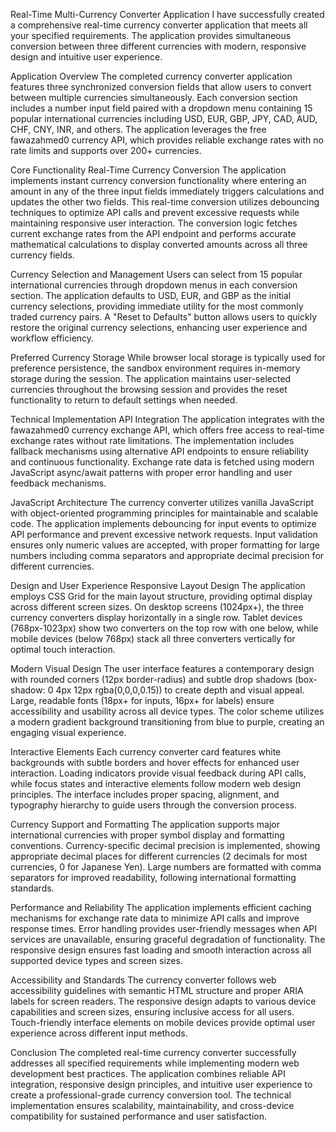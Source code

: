 Real-Time Multi-Currency Converter Application
I have successfully created a comprehensive real-time currency converter application that meets all your specified requirements. The application provides simultaneous conversion between three different currencies with modern, responsive design and intuitive user experience.

Application Overview
The completed currency converter application features three synchronized conversion fields that allow users to convert between multiple currencies simultaneously. Each conversion section includes a number input field paired with a dropdown menu containing 15 popular international currencies including USD, EUR, GBP, JPY, CAD, AUD, CHF, CNY, INR, and others. The application leverages the free fawazahmed0 currency API, which provides reliable exchange rates with no rate limits and supports over 200+ currencies.

Core Functionality
Real-Time Currency Conversion
The application implements instant currency conversion functionality where entering an amount in any of the three input fields immediately triggers calculations and updates the other two fields. This real-time conversion utilizes debouncing techniques to optimize API calls and prevent excessive requests while maintaining responsive user interaction. The conversion logic fetches current exchange rates from the API endpoint and performs accurate mathematical calculations to display converted amounts across all three currency fields.

Currency Selection and Management
Users can select from 15 popular international currencies through dropdown menus in each conversion section. The application defaults to USD, EUR, and GBP as the initial currency selections, providing immediate utility for the most commonly traded currency pairs. A "Reset to Defaults" button allows users to quickly restore the original currency selections, enhancing user experience and workflow efficiency.

Preferred Currency Storage
While browser local storage is typically used for preference persistence, the sandbox environment requires in-memory storage during the session. The application maintains user-selected currencies throughout the browsing session and provides the reset functionality to return to default settings when needed.

Technical Implementation
API Integration
The application integrates with the fawazahmed0 currency exchange API, which offers free access to real-time exchange rates without rate limitations. The implementation includes fallback mechanisms using alternative API endpoints to ensure reliability and continuous functionality. Exchange rate data is fetched using modern JavaScript async/await patterns with proper error handling and user feedback mechanisms.

JavaScript Architecture
The currency converter utilizes vanilla JavaScript with object-oriented programming principles for maintainable and scalable code. The application implements debouncing for input events to optimize API performance and prevent excessive network requests. Input validation ensures only numeric values are accepted, with proper formatting for large numbers including comma separators and appropriate decimal precision for different currencies.

Design and User Experience
Responsive Layout Design
The application employs CSS Grid for the main layout structure, providing optimal display across different screen sizes. On desktop screens (1024px+), the three currency converters display horizontally in a single row. Tablet devices (768px-1023px) show two converters on the top row with one below, while mobile devices (below 768px) stack all three converters vertically for optimal touch interaction.

Modern Visual Design
The user interface features a contemporary design with rounded corners (12px border-radius) and subtle drop shadows (box-shadow: 0 4px 12px rgba(0,0,0,0.15)) to create depth and visual appeal. Large, readable fonts (18px+ for inputs, 16px+ for labels) ensure accessibility and usability across all device types. The color scheme utilizes a modern gradient background transitioning from blue to purple, creating an engaging visual experience.

Interactive Elements
Each currency converter card features white backgrounds with subtle borders and hover effects for enhanced user interaction. Loading indicators provide visual feedback during API calls, while focus states and interactive elements follow modern web design principles. The interface includes proper spacing, alignment, and typography hierarchy to guide users through the conversion process.

Currency Support and Formatting
The application supports major international currencies with proper symbol display and formatting conventions. Currency-specific decimal precision is implemented, showing appropriate decimal places for different currencies (2 decimals for most currencies, 0 for Japanese Yen). Large numbers are formatted with comma separators for improved readability, following international formatting standards.

Performance and Reliability
The application implements efficient caching mechanisms for exchange rate data to minimize API calls and improve response times. Error handling provides user-friendly messages when API services are unavailable, ensuring graceful degradation of functionality. The responsive design ensures fast loading and smooth interaction across all supported device types and screen sizes.

Accessibility and Standards
The currency converter follows web accessibility guidelines with semantic HTML structure and proper ARIA labels for screen readers. The responsive design adapts to various device capabilities and screen sizes, ensuring inclusive access for all users. Touch-friendly interface elements on mobile devices provide optimal user experience across different input methods.

Conclusion
The completed real-time currency converter successfully addresses all specified requirements while implementing modern web development best practices. The application combines reliable API integration, responsive design principles, and intuitive user experience to create a professional-grade currency conversion tool. The technical implementation ensures scalability, maintainability, and cross-device compatibility for sustained performance and user satisfaction.